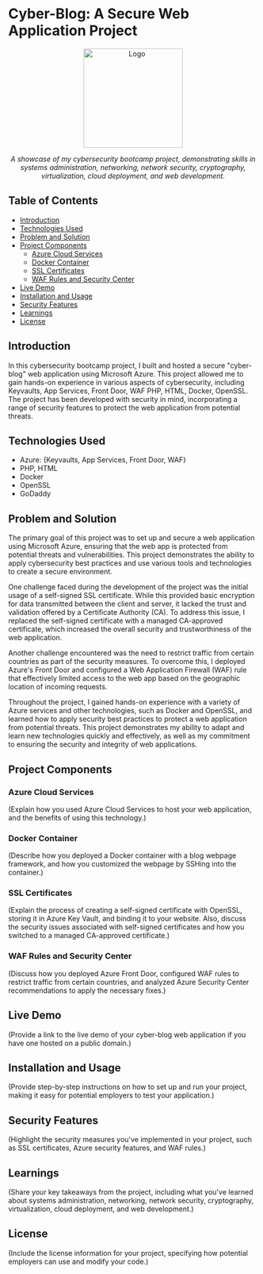 # Cyber-Blog: A Secure Web Application Project

<p align="center">
  <img src="https://example.com/your-logo.png" alt="Logo" width="200">
</p>

<p align="center">
  <em>A showcase of my cybersecurity bootcamp project, demonstrating skills in systems administration, networking, network security, cryptography, virtualization, cloud deployment, and web development.</em>
</p>

## Table of Contents
- [Introduction](#introduction)
- [Technologies Used](#technologies-used)
- [Problem and Solution](#problem-and-solution)
- [Project Components](#project-components)
  - [Azure Cloud Services](#azure-cloud-services)
  - [Docker Container](#docker-container)
  - [SSL Certificates](#ssl-certificates)
  - [WAF Rules and Security Center](#waf-rules-and-security-center)
- [Live Demo](#live-demo)
- [Installation and Usage](#installation-and-usage)
- [Security Features](#security-features)
- [Learnings](#learnings)
- [License](#license)

## Introduction
In this cybersecurity bootcamp project, I built and hosted a secure "cyber-blog" web application using Microsoft Azure. This project allowed me to gain hands-on experience in various aspects of cybersecurity, including Keyvaults, App Services, Front Door, WAF
PHP, HTML, Docker, OpenSSL. The project has been developed with security in mind, incorporating a range of security features to protect the web application from potential threats.

## Technologies Used
- Azure: {Keyvaults, App Services, Front Door, WAF}
- PHP, HTML
- Docker
- OpenSSL
- GoDaddy

## Problem and Solution
The primary goal of this project was to set up and secure a web application using Microsoft Azure, ensuring that the web app is protected from potential threats and vulnerabilities. This project demonstrates the ability to apply cybersecurity best practices and use various tools and technologies to create a secure environment.

One challenge faced during the development of the project was the initial usage of a self-signed SSL certificate. While this provided basic encryption for data transmitted between the client and server, it lacked the trust and validation offered by a Certificate Authority (CA). To address this issue, I replaced the self-signed certificate with a managed CA-approved certificate, which increased the overall security and trustworthiness of the web application.

Another challenge encountered was the need to restrict traffic from certain countries as part of the security measures. To overcome this, I deployed Azure's Front Door and configured a Web Application Firewall (WAF) rule that effectively limited access to the web app based on the geographic location of incoming requests.

Throughout the project, I gained hands-on experience with a variety of Azure services and other technologies, such as Docker and OpenSSL, and learned how to apply security best practices to protect a web application from potential threats. This project demonstrates my ability to adapt and learn new technologies quickly and effectively, as well as my commitment to ensuring the security and integrity of web applications.

## Project Components
### Azure Cloud Services
(Explain how you used Azure Cloud Services to host your web application, and the benefits of using this technology.)

### Docker Container
(Describe how you deployed a Docker container with a blog webpage framework, and how you customized the webpage by SSHing into the container.)

### SSL Certificates
(Explain the process of creating a self-signed certificate with OpenSSL, storing it in Azure Key Vault, and binding it to your website. Also, discuss the security issues associated with self-signed certificates and how you switched to a managed CA-approved certificate.)

### WAF Rules and Security Center
(Discuss how you deployed Azure Front Door, configured WAF rules to restrict traffic from certain countries, and analyzed Azure Security Center recommendations to apply the necessary fixes.)

## Live Demo
(Provide a link to the live demo of your cyber-blog web application if you have one hosted on a public domain.)

## Installation and Usage
(Provide step-by-step instructions on how to set up and run your project, making it easy for potential employers to test your application.)

## Security Features
(Highlight the security measures you've implemented in your project, such as SSL certificates, Azure security features, and WAF rules.)

## Learnings
(Share your key takeaways from the project, including what you've learned about systems administration, networking, network security, cryptography, virtualization, cloud deployment, and web development.)

## License
(Include the license information for your project, specifying how potential employers can use and modify your code.)
